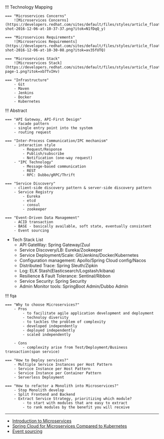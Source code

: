 
!!! Technology Mapping
    
    === "Microservices Concerns"
        ![Microservices Concerns](https://developers.redhat.com/sites/default/files/styles/article_floated/public/blog/2016/12/screen-shot-2016-12-06-at-10-37-37.png?itok=N1fDqQ_y)

    === "Microservices Requirements"
        ![Microservices Requirements](https://developers.redhat.com/sites/default/files/styles/article_floated/public/blog/2016/12/screen-shot-2016-12-06-at-10-30-08.png?itok=av35fUTQ)
    
    === "Microservices Stack"
        ![Microservices Stack](https://developers.redhat.com/sites/default/files/styles/article_floated/public/blog/2016/12/stack-page-1.png?itok=xb7TvIHv)
        
    === "Infrastructure"
        - Git
        - Maven
        - Jenkins
        - Docker
        - Kubernetes
    
!!! Abstract
    
    === "API Gateway, API-First Design"
        - Facade pattern
        - single entry point into the system
        - routing request

    === "Inter-Process Communication/IPC mechanism"
        - interaction style
            - Request/Response
            - Publish/subscribe
            - Notification (one-way request)
        - "IPC Technology"
            - Message-based communication
            - REST
            - RPC: Dubbo/gRPC/Thrift
        
    === "Service Discovery"
        - client-side discovery pattern & server-side discovery pattern
        - Service Registry
            - Eureka
            - etcd
            - consul
            - zookeeper
        
    === "Event-Driven Data Management"
        - ACID transaction
        - BASE - basically available, soft state, eventually consistent
        - Event sourcing
   
- Tech Stack List
    - API GateWay: Spring Gateway/Zuul
    - Service Discovery/LB: Eureka/Zookeeper
    - Service Deployment/Scale: Git/Jenkins/Docker/Kubernetes
    - Configuration management: Apollo/Spring Cloud config/Nacos
    - Distributed Trace: Spring Sleuth/Zipkin
    - Log: ELK Stash(Elasticsearch/Logstash/kibana) 
    - Resilience & Fault Tolerance: Sentinal/Ribbon
    - Service Security: Spring Security
    - Admin Monitor tools: SpringBoot Admin/Dubbo Admin
    
    
!!! fqa 

    === "Why to choose Microservices?"
        - Pros
            - to facilitate agile application development and deployment
            - technoloy diversity
            - to tackles the problem of complexity
            - developed independently
            - deployed independently
            - scaled independently
            
        - Cons
            - complexity arise from Test/Deployment/Business transaction(span service)
     
    === "How to Deploy services?"
        - Multiple Service Instances per Host Pattern
        - Service Instance per Host Pattern
        - Service Instance per Container Pattern
        - Serverless Deployment
        
    === "How to refactor a Monolith into Microservices?"
        - Stop Monolith develop
        - Split Frontend and Backend
        - Extract Service Strategy, prioritizing which module?
            - to start with modules that are easy to extract
            - to rank modules by the benefit you will receive
            
---
- [Introduction to Microservices](https://www.nginx.com/blog/introduction-to-microservices/)
- [Spring Cloud for Microservices Compared to Kubernetes](https://developers.redhat.com/blog/2016/12/09/spring-cloud-for-microservices-compared-to-kubernetes)
- [Event sourcing](https://github.com/cer/event-sourcing-examples/wiki/WhyEventDrivenArch)
